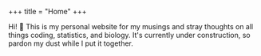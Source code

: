+++
title = "Home"
+++

Hi! 👋 This is my personal website for my musings and stray thoughts on all things coding, statistics, and biology. It's currently under construction, so pardon my dust while I put it together.

